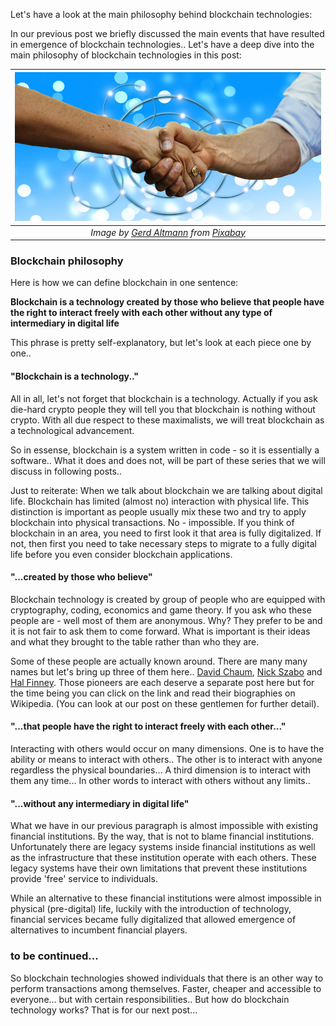 Let's have a look at the main philosophy behind blockchain technologies: 

In our previous post we briefly discussed the main events that have resulted in emergence of blockchain technologies.. Let's have a deep dive into the main philosophy of blockchain technologies in this post: 

| ![hands](/assets/hands-3348986_800.jpg)|
|:--:| 
| *Image by [Gerd Altmann](https://pixabay.com/users/geralt-9301/) from [Pixabay](https://pixabay.com/)*|

### Blockchain philosophy
Here is how we can define blockchain in one sentence: 

**Blockchain is a technology created by those who believe that people have the right to interact freely with each other without any type of intermediary in digital life**

This phrase is pretty self-explanatory, but let's look at each piece one by one.. 

#### "Blockchain is a technology.."
All in all, let's not forget that blockchain is a technology. Actually if you ask die-hard crypto people they will tell you that blockchain is nothing without crypto. With all due respect to these maximalists, we will treat blockchain as a technological advancement. 

So in essense, blockchain is a system written in code - so it is essentially a software.. What it does and does not, will be part of these series that we will discuss in following posts.. 

Just to reiterate: When we talk about blockchain we are talking about digital life. Blockchain has limited (almost no) interaction with physical life. This distinction is important as people usually mix these two and try to apply blockchain into physical transactions. No - impossible. If you think of blockchain in an area, you need to first look it that area is fully digitalized. If not, then first you need to take necessary steps to migrate to a fully digital life before you even consider blockchain applications. 


#### "...created by those who believe"
Blockchain technology is created by group of people who are equipped with cryptography, coding, economics and game theory. If you ask who these people are - well most of them are anonymous. Why? They prefer to be and it is not fair to ask them to come forward. What is important is their ideas and what they brought to the table rather than who they are. 

Some of these people are actually known around. There are many many names but let's bring up three of them here.. [David Chaum](https://en.wikipedia.org/wiki/David_Chaum), [Nick Szabo](https://en.wikipedia.org/wiki/Nick_Szabo) and [Hal Finney](https://en.wikipedia.org/wiki/Hal_Finney_(computer_scientist)). Those pioneers are each deserve a separate post here but for the time being you can click on the link and read their biographies on Wikipedia. (You can look at our post on these gentlemen for further detail). 

#### "...that people have the right to interact freely with each other..."
Interacting with others would occur on many dimensions. One is to have the ability or means to interact with others.. The other is to interact with anyone regardless the physical boundaries... A third dimension is to interact with them any time...  In other words to interact with others without any limits..


#### "...without any intermediary in digital life"
What we have in our previous paragraph is almost impossible with existing financial institutions. By the way, that is not to blame financial institutions. Unfortunately there are legacy systems inside financial institutions as well as the infrastructure that these institution operate with each others. These legacy systems have their own limitations that prevent these institutions provide 'free' service to individuals. 

While an alternative to these financial institutions were almost impossible in physical (pre-digital) life, luckily with the introduction of technology, financial services became fully digitalized that allowed emergence of alternatives to incumbent financial players. 

### to be continued... 
So blockchain technologies showed individuals that there is an other way to perform transactions among themselves. Faster, cheaper and accessible to everyone... but with certain responsibilities.. But how do blockchain technology works? That is for our next post... 
